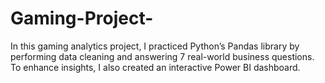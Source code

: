 # Gaming-Project-
In this gaming analytics project, I practiced Python’s Pandas library by performing data cleaning and answering 7 real-world business questions. To enhance insights, I also created an interactive Power BI dashboard.
